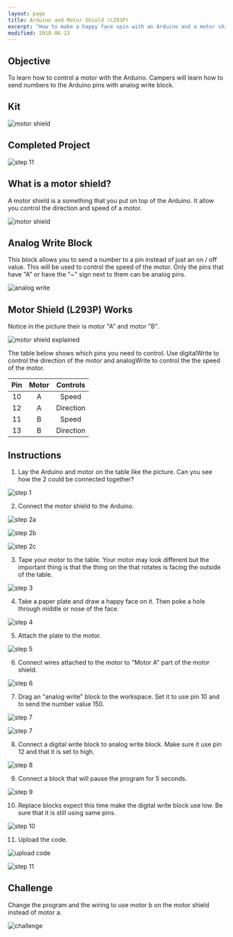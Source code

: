 ```yaml
---
layout: page
title: Arduino and Motor Shield (L293P)
excerpt: "How to make a happy face spin with an Arduino and a motor shield."
modified: 2018-06-13
---
```


## Objective

To learn how to control a motor with the Arduino.  Campers will learn how to send numbers to the Arduino pins with analog write block.

## Kit

![motor shield](/images/summer-camp/day-4/motor/kit.jpg)

## Completed Project

![step 11](/images/summer-camp/day-4/motor/step_11.gif)


## What is a motor shield?

A motor shield is a something that you put on top of the Arduino.  It allow you control the direction and speed of a motor.

![motor shield](/images/summer-camp/day-4/motor/motor-sheild.jpg)


## Analog Write Block

This block allows you to send a number to a pin instead of just an on / off value.  This will be used to control the speed of the motor.  Only the pins that have "A" or have the "~" sign next to them can be analog pins.

![analog write](/images/summer-camp/day-4/motor/analog_write_block.png)


## Motor Shield (L293P) Works

Notice in the picture their is motor "A" and motor "B".  

![motor shield explained](/images/summer-camp/day-4/motor/motor-shield-explained.jpg)

The table below shows which pins you need to control.  Use digitalWrite to control the direction of the motor and analogWrite to control the the speed of the motor.

| Pin  | Motor  | Controls  |
|:----:|:------:| :--------:|
| 10   | A      | Speed     |
| 12   | A      | Direction |
| 11   | B      | Speed     |
| 13   | B      | Direction |


## Instructions

1) Lay the Arduino and motor on the table like the picture.  Can you see how the 2 could be connected together?

![step 1](/images/summer-camp/day-4/motor/step_1.jpg)

2) Connect the motor shield to the Arduino.

![step 2a](/images/summer-camp/day-4/motor/step_2a.jpg)

![step 2b](/images/summer-camp/day-4/motor/step_2b.jpg)

![step 2c](/images/summer-camp/day-4/motor/step_2c.jpg)

3) Tape your motor to the table.  Your motor may look different but the important thing is that the thing on the that rotates is facing the outside of the table.

![step 3](/images/summer-camp/day-4/motor/step_3.jpg)

4) Take a paper plate and draw a happy face on it.  Then poke a hole through middle or nose of the face.

![step 4](/images/summer-camp/day-4/motor/step_4.jpg)

5) Attach the plate to the motor.

![step 5](/images/summer-camp/day-4/motor/step_5.jpg)

6) Connect wires attached to the motor to "Motor A" part of the motor shield.

![step 6](/images/summer-camp/day-4/motor/step_6.jpg)

7) Drag an "analog write" block to the workspace.  Set it to use pin 10 and to send the number value 150.

![step 7](/images/summer-camp/day-4/motor/step_7a.png)

![step 7](/images/summer-camp/day-4/motor/step_7b.png)

8) Connect a digital write block to analog write block.  Make sure it use pin 12 and that it is set to high.

![step 8](/images/summer-camp/day-4/motor/step_8.png)

9) Connect a block that will pause the program for 5 seconds.

![step 9](/images/summer-camp/day-4/motor/step_9.png)

10) Replace blocks expect this time make the digital write block use low.  Be sure that it is still using same pins.

![step 10](/images/summer-camp/day-4/motor/step_9.png)

11) Upload the code.

![upload code](/images/upload-1.png)

![step 11](/images/summer-camp/day-4/motor/step_11.gif)


## Challenge

Change the program and the wiring to use motor b on the motor shield instead of motor a.

![challenge](/images/summer-camp/day-4/motor/challenge.gif)
